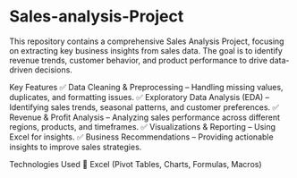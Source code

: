 # Sales-analysis-Project
This repository contains a comprehensive Sales Analysis Project, focusing on extracting key business insights from sales data. The goal is to identify revenue trends, customer behavior, and product performance to drive data-driven decisions.

Key Features
✅ Data Cleaning & Preprocessing – Handling missing values, duplicates, and formatting issues.
✅ Exploratory Data Analysis (EDA) – Identifying sales trends, seasonal patterns, and customer preferences.
✅ Revenue & Profit Analysis – Analyzing sales performance across different regions, products, and timeframes.
✅ Visualizations & Reporting – Using Excel for insights.
✅ Business Recommendations – Providing actionable insights to improve sales strategies.

Technologies Used
📌 Excel (Pivot Tables, Charts, Formulas, Macros)
